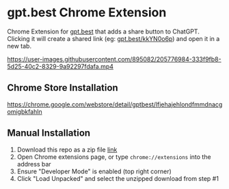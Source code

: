 # gpt.best Chrome Extension

Chrome Extension for [gpt.best](https:/gpt.best) that adds a share button to ChatGPT. Clicking it will create a shared link (eg: [gpt.best/kkYN0o6p](https://gpt.best/kkYN0o6p)) and open it in a new tab.

https://user-images.githubusercontent.com/895082/205776984-333f9fb8-5d25-40c2-8329-9a92297fdafa.mp4

## Chrome Store Installation

https://chrome.google.com/webstore/detail/gptbest/lfjehajehlondfmmdnacgomigbkfahln

## Manual Installation

1. Download this repo as a zip file [link](https://github.com/rileytomasek/gpt-best-chrome/archive/refs/heads/master.zip)
2. Open Chrome extensions page, or type `chrome://extensions` into the address bar
3. Ensure "Developer Mode" is enabled (top right corner)
4. Click "Load Unpacked" and select the unzipped download from step #1
